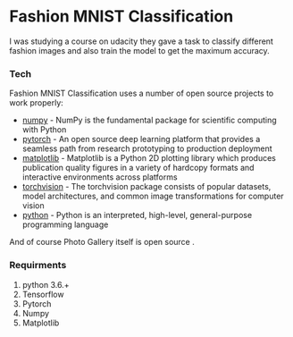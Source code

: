 # Fashion MNIST Classification

I was studying a course on udacity they gave a task to classify different fashion images and also train the model to get the maximum
accuracy. 

### Tech

Fashion MNIST Classification uses a number of open source projects to work properly:

* [numpy] - NumPy is the fundamental package for scientific computing with Python
* [pytorch] - An open source deep learning platform that provides a seamless path from research prototyping to production deployment
* [matplotlib] - Matplotlib is a Python 2D plotting library which produces publication quality figures in a variety of hardcopy formats and interactive environments across platforms
* [torchvision] - The torchvision package consists of popular datasets, model architectures, and common image transformations for computer vision
* [python] - Python is an interpreted, high-level, general-purpose programming language

And of course Photo Gallery itself is open source .

### Requirments
<ol>
  <li>python 3.6.+ </li>
  <li>Tensorflow</li>
  <li>Pytorch</li>
  <li>Numpy</li>
  <li>Matplotlib</li>
</ol>

[//]: # (These are reference links used in the body of this note and get stripped out when the markdown processor does its job. There is no need to format nicely because it shouldn't be seen. Thanks SO - http://stackoverflow.com/questions/4823468/store-comments-in-markdown-syntax)


   [Numpy]: <http://www.numpy.org/>
   [pytorch]:<https://pytorch.org/>
   [matplotlib]:<https://matplotlib.org/>
   [torchvision]:<https://pytorch.org/docs/stable/torchvision/index.html>
   [python]:<https://www.python.org/>
